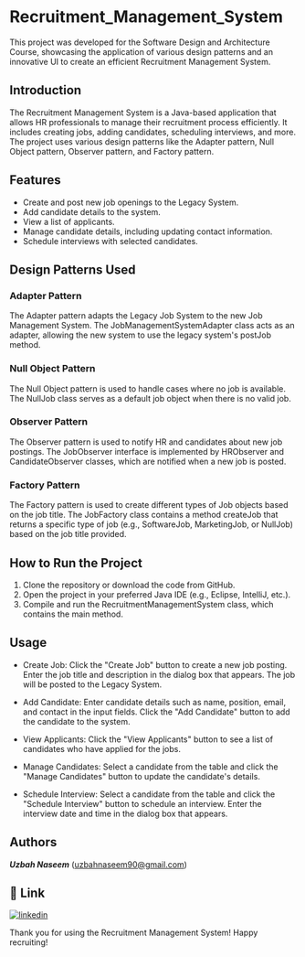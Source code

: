 # Recruitment_Management_System
This project was developed for the Software Design and Architecture Course, showcasing the application of various design patterns and an innovative UI to create an efficient Recruitment Management System.

## Introduction
The Recruitment Management System is a Java-based application that allows HR professionals to manage their recruitment process efficiently. It includes creating jobs, adding candidates, scheduling interviews, and more. The project uses various design patterns like the Adapter pattern, Null Object pattern, Observer pattern, and Factory pattern.

## Features
* Create and post new job openings to the Legacy System.
* Add candidate details to the system.
* View a list of applicants.
* Manage candidate details, including updating contact information.
* Schedule interviews with selected candidates.

## Design Patterns Used
### Adapter Pattern
The Adapter pattern adapts the Legacy Job System to the new Job Management System. The JobManagementSystemAdapter class acts as an adapter, allowing the new system to use the legacy system's postJob method.

### Null Object Pattern
The Null Object pattern is used to handle cases where no job is available. The NullJob class serves as a default job object when there is no valid job.

### Observer Pattern
The Observer pattern is used to notify HR and candidates about new job postings. The JobObserver interface is implemented by HRObserver and CandidateObserver classes, which are notified when a new job is posted.

### Factory Pattern
The Factory pattern is used to create different types of Job objects based on the job title. The JobFactory class contains a method createJob that returns a specific type of job (e.g., SoftwareJob, MarketingJob, or NullJob) based on the job title provided.

## How to Run the Project
1. Clone the repository or download the code from GitHub.
2. Open the project in your preferred Java IDE (e.g., Eclipse, IntelliJ, etc.).
3. Compile and run the RecruitmentManagementSystem class, which contains the main method.

## Usage
- Create Job: Click the "Create Job" button to create a new job posting. Enter the job title and description in the dialog box that appears. The job will be posted to the Legacy System.

- Add Candidate: Enter candidate details such as name, position, email, and contact in the input fields. Click the "Add Candidate" button to add the candidate to the system.

- View Applicants: Click the "View Applicants" button to see a list of candidates who have applied for the jobs.

- Manage Candidates: Select a candidate from the table and click the "Manage Candidates" button to update the candidate's details.

- Schedule Interview: Select a candidate from the table and click the "Schedule Interview" button to schedule an interview. Enter the interview date and time in the dialog box that appears.

## Authors
***Uzbah Naseem*** (uzbahnaseem90@gmail.com) 

## 🔗 Link
[![linkedin](https://img.shields.io/badge/linkedin-0A66C2?style=for-the-badge&logo=linkedin&logoColor=white)](https://www.linkedin.com/in/uzbah-naseem-44126a247)


Thank you for using the Recruitment Management System! Happy recruiting!
